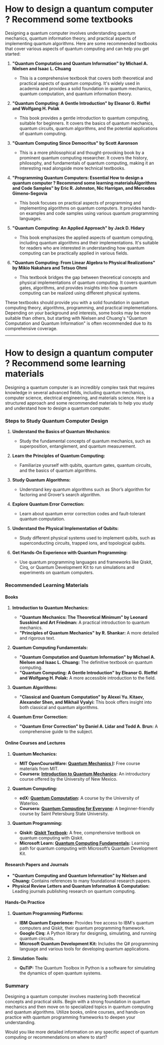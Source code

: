 # How to design a quantum computer ? Recommend some textbooks
Designing a quantum computer involves understanding quantum mechanics, quantum information theory, and practical aspects of implementing quantum algorithms. Here are some recommended textbooks that cover various aspects of quantum computing and can help you get started:

1. **"Quantum Computation and Quantum Information" by Michael A. Nielsen and Isaac L. Chuang**
   - This is a comprehensive textbook that covers both theoretical and practical aspects of quantum computing. It's widely used in academia and provides a solid foundation in quantum mechanics, quantum computation, and quantum information theory.

2. **"Quantum Computing: A Gentle Introduction" by Eleanor G. Rieffel and Wolfgang H. Polak**
   - This book provides a gentle introduction to quantum computing, suitable for beginners. It covers the basics of quantum mechanics, quantum circuits, quantum algorithms, and the potential applications of quantum computing.

3. **"Quantum Computing Since Democritus" by Scott Aaronson**
   - This is a more philosophical and thought-provoking book by a prominent quantum computing researcher. It covers the history, philosophy, and fundamentals of quantum computing, making it an interesting read alongside more technical textbooks.

4. **"Programming Quantum Computers: Essential How to design a quantum computer ? Recommend some learning materialsAlgorithms and Code Samples" by Eric R. Johnston, Nic Harrigan, and Mercedes Gimeno-Segovia**
   - This book focuses on practical aspects of programming and implementing algorithms on quantum computers. It provides hands-on examples and code samples using various quantum programming languages.

5. **"Quantum Computing: An Applied Approach" by Jack D. Hidary**
   - This book emphasizes the applied aspects of quantum computing, including quantum algorithms and their implementations. It's suitable for readers who are interested in understanding how quantum computing can be practically applied in various fields.

6. **"Quantum Computing: From Linear Algebra to Physical Realizations" by Mikio Nakahara and Tetsuo Ohmi**
   - This textbook bridges the gap between theoretical concepts and physical implementations of quantum computing. It covers quantum gates, algorithms, and provides insights into how quantum computing can be realized using different physical systems.

These textbooks should provide you with a solid foundation in quantum computing theory, algorithms, programming, and practical implementations. Depending on your background and interests, some books may be more suitable than others, but starting with Nielsen and Chuang's "Quantum Computation and Quantum Information" is often recommended due to its comprehensive coverage.

---

# How to design a quantum computer ? Recommend some learning materials
Designing a quantum computer is an incredibly complex task that requires knowledge in several advanced fields, including quantum mechanics, computer science, electrical engineering, and materials science. Here is a structured approach and some recommended materials to help you study and understand how to design a quantum computer.

### Steps to Study Quantum Computer Design

1. **Understand the Basics of Quantum Mechanics:**
   - Study the fundamental concepts of quantum mechanics, such as superposition, entanglement, and quantum measurement.

2. **Learn the Principles of Quantum Computing:**
   - Familiarize yourself with qubits, quantum gates, quantum circuits, and the basics of quantum algorithms.

3. **Study Quantum Algorithms:**
   - Understand key quantum algorithms such as Shor’s algorithm for factoring and Grover’s search algorithm.

4. **Explore Quantum Error Correction:**
   - Learn about quantum error correction codes and fault-tolerant quantum computation.

5. **Understand the Physical Implementation of Qubits:**
   - Study different physical systems used to implement qubits, such as superconducting circuits, trapped ions, and topological qubits.

6. **Get Hands-On Experience with Quantum Programming:**
   - Use quantum programming languages and frameworks like Qiskit, Cirq, or Quantum Development Kit to run simulations and experiments on quantum computers.

### Recommended Learning Materials

#### Books

1. **Introduction to Quantum Mechanics:**
   - **"Quantum Mechanics: The Theoretical Minimum" by Leonard Susskind and Art Friedman:** A practical introduction to quantum mechanics.
   - **"Principles of Quantum Mechanics" by R. Shankar:** A more detailed and rigorous text.

2. **Quantum Computing Fundamentals:**
   - **"Quantum Computation and Quantum Information" by Michael A. Nielsen and Isaac L. Chuang:** The definitive textbook on quantum computing.
   - **"Quantum Computing: A Gentle Introduction" by Eleanor G. Rieffel and Wolfgang H. Polak:** A more accessible introduction to the field.

3. **Quantum Algorithms:**
   - **"Classical and Quantum Computation" by Alexei Yu. Kitaev, Alexander Shen, and Mikhail Vyalyi:** This book offers insight into both classical and quantum algorithms.

4. **Quantum Error Correction:**
   - **"Quantum Error Correction" by Daniel A. Lidar and Todd A. Brun:** A comprehensive guide to the subject.

#### Online Courses and Lectures

1. **Quantum Mechanics:**
   - **MIT OpenCourseWare: [Quantum Mechanics I](https://ocw.mit.edu/courses/physics/8-04-quantum-physics-i-spring-2016/):** Free course materials from MIT.
   - **Coursera: [Introduction to Quantum Mechanics](https://www.coursera.org/learn/quantum-mechanics):** An introductory course offered by the University of New Mexico.

2. **Quantum Computing:**
   - **edX: [Quantum Computation](https://www.edx.org/course/quantum-computation):** A course by the University of Waterloo.
   - **Coursera: [Quantum Computing for Everyone](https://www.coursera.org/learn/quantum-computing):** A beginner-friendly course by Saint Petersburg State University.

3. **Quantum Programming:**
   - **Qiskit: [Qiskit Textbook](https://qiskit.org/textbook/):** A free, comprehensive textbook on quantum computing with Qiskit.
   - **Microsoft Learn: [Quantum Computing Fundamentals](https://docs.microsoft.com/en-us/learn/paths/quantum-computing-fundamentals/):** Learning path for quantum computing with Microsoft’s Quantum Development Kit.

#### Research Papers and Journals

- **"Quantum Computing and Quantum Information" by Nielsen and Chuang:** Contains references to many foundational research papers.
- **Physical Review Letters and Quantum Information & Computation:** Leading journals publishing research on quantum computing.

#### Hands-On Practice

1. **Quantum Programming Platforms:**
   - **IBM Quantum Experience:** Provides free access to IBM's quantum computers and Qiskit, their quantum programming framework.
   - **Google Cirq:** A Python library for designing, simulating, and running quantum circuits.
   - **Microsoft Quantum Development Kit:** Includes the Q# programming language and various tools for developing quantum applications.

2. **Simulation Tools:**
   - **QuTiP:** The Quantum Toolbox in Python is a software for simulating the dynamics of open quantum systems.

### Summary

Designing a quantum computer involves mastering both theoretical concepts and practical skills. Begin with a strong foundation in quantum mechanics and then move on to specialized topics in quantum computing and quantum algorithms. Utilize books, online courses, and hands-on practice with quantum programming frameworks to deepen your understanding.

Would you like more detailed information on any specific aspect of quantum computing or recommendations on where to start?
